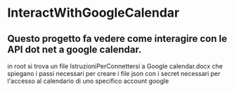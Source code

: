 # InteractWithGoogleCalendar
Questo progetto fa vedere come interagire con le API dot net a google calendar.
-----

in root si trova un file IstruzioniPerConnettersi a Google calendar.docx che spiegano i passi necessari per creare i file json con i secret necessari per l'accesso al calendario di uno specifico account google
